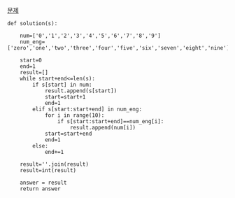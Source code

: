 [문제](https://programmers.co.kr/learn/courses/30/lessons/81301)

    def solution(s):

        num=['0','1','2','3','4','5','6','7','8','9']
        num_eng=['zero','one','two','three','four','five','six','seven','eight','nine']

        start=0
        end=1
        result=[]
        while start+end<=len(s):
            if s[start] in num:
                result.append(s[start])
                start=start+1
                end=1
            elif s[start:start+end] in num_eng:
                for i in range(10):
                    if s[start:start+end]==num_eng[i]:
                        result.append(num[i])
                start=start+end
                end=1
            else:
                end+=1

        result=''.join(result)
        result=int(result)

        answer = result
        return answer
